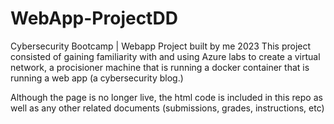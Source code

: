 # WebApp-ProjectDD
Cybersecurity Bootcamp | Webapp Project built by me 2023
This project consisted of gaining familiarity with and using Azure labs to create a virtual network, a procisioner machine that is running a docker container that is running a web app (a cybersecurity blog.)

Although the page is no longer live, the html code is included in this repo as well as any other related documents (submissions, grades, instructions, etc)
